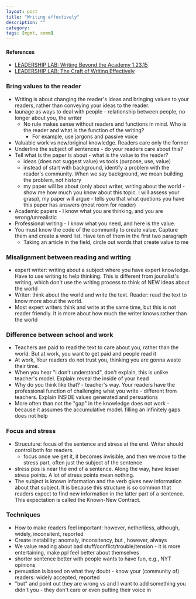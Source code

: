 ```yaml
---
layout: post
title: "Writing effectively" 
description: ""
category: 
tags: [mgmt, comm]
--- 
```


#### References

* [LEADERSHIP LAB: Writing Beyond the Academy 1.23.15](https://www.youtube.com/watch?v=aFwVf5a3pZM)
* [LEADERSHIP LAB: The Craft of Writing Effectively](https://www.youtube.com/watch?v=vtIzMaLkCaM)

### Bring values to the reader

* Writing is about changing the reader's ideas and bringing values to your readers, rather than conveying your ideas to the reader. 
* launage as ways to deal with people - relationship between people, no longer about you, the writer
  * No rule makes sense without readers and functions in mind. Who is the reader and what is the function of the writing?
    * For example, use jargons and passive voice
* Valuable work vs new/original knowledge. Readers care only the former
* Underline the subject of sentences - do your readers care about this?
* Tell what is the paper is about - what is the value to the reader?
  * ideas (does not suggest value) vs tools (purpose, use, value)
  * instead of start with background, identify a problem with the reader's community. When we say background, we mean building the problem, not history
  * my paper will be about (only about writer, writing about the world - show me how much you know about this topic. I will assess your grasp), my paper will argue - tells you that what quetions you have this paper has answers (most room for reader)
* Academic papers - I know what you are thinking, and you are wrong/unrealistic 
* Professional writing - I know what you need, and here is the value.
* You must know the code of the community to create value. Capture them and create a word list. Have ten of them in the first two paragraph
  * Taking an article in the field, circle out words that create value to me

### Misalignment between reading and writing

* expert writer: writing about a subject where you have expert knowledge. Have to use writing to help thinking. This is different from jounalist's writing, which don't use the writing process to think of NEW ideas about the world
* Writer: think about the world and write the text. Reader: read the text to know more about the world.
* Most expert writers think and write at the same time, but this is not reader friendly. It is more about how much the writer knows rather than the world

### Difference between school and work

* Teachers are paid to read the text to care about you, rather than the world. But at work, you want to get paid and people read it
* At work, Your readers do not trust you, thinking you are gonna waste their time.
* When you hear "i don't understand", don't explain, this is unlike teacher's model. Explain: reveal the inside of your head
* Why do you think like that? - teacher's way. Your readers have the professional function of challenging what you write - different from teachers. Explain INSIDE values generated and persuations
* More often than not the "gap" in the knowledge does not work - because it assumes the accumulative model. filling an infinitely gaps does not help


### Focus and stress

* Strucuture: focus of the sentence and stress at the end. Writer should control both for readers.  
  * focus once we get it, it becomes invisible, and then we move to the stress part, often just the subject of the sentence
* stress pos is near the end of a sentence. Along the way, have lesser stress points. A lot of stress points mean nothing.
* The subject is known information and the verb gives new information about that subject.  It is because this structure is so common that readers expect to find new information in the latter part of a sentence.  This expectation is called the Known-New Contract.

### Techniques

* How to make readers feel important: however, netherliess, although, widely, inconsitent, reported
* Create instability: anomaly, inconsitency, but , however, always
* We value reading about bad stuff/conflict/trouble/tension - it is more entertaining, make ppl feel better about themselves
* shorter sentence better with people wants to have fun, e.g., NYT opinions
* persuation is based on what they doubt - know your (community of) readers: widely accepted, reported
* "but" and point out they are wrong vs and I want to add something you didn't you - they don't care or even putting their voice in



